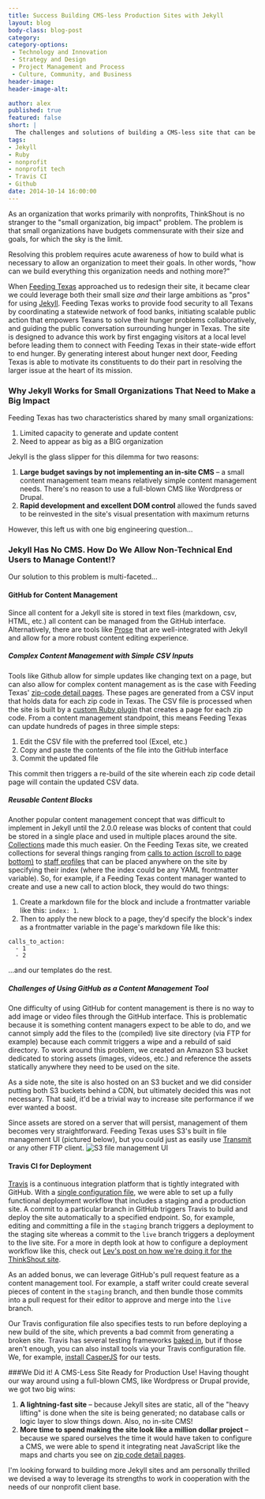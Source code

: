```yaml
---
title: Success Building CMS-less Production Sites with Jekyll
layout: blog
body-class: blog-post
category:
category-options:
 - Technology and Innovation
 - Strategy and Design
 - Project Management and Process
 - Culture, Community, and Business
header-image:
header-image-alt:

author: alex
published: true
featured: false
short: |
  The challenges and solutions of building a CMS-less site that can be managed by the layman.
tags:
- Jekyll
- Ruby
- nonprofit
- nonprofit tech
- Travis CI
- Github
date: 2014-10-14 16:00:00
---
```

As an organization that works primarily with nonprofits, ThinkShout is no stranger to the "small organization, big impact" problem. The problem is that small organizations have budgets commensurate with their size and goals, for which the sky is the limit.

Resolving this problem requires acute awareness of how to build what is necessary to allow an organization to meet their goals. In other words, "how can we build everything this organization needs and nothing more?"

When [Feeding Texas](http://www.feedingtexas.org/) approached us to redesign their site, it became clear we could leverage both their small size _and_ their large ambitions as "pros" for using [Jekyll](http://jekyllrb.com/). Feeding Texas works to provide food security to all Texans by coordinating a statewide network of food banks, initiating scalable public action that empowers Texans to solve their hunger problems collaboratively, and guiding the public conversation surrounding hunger in Texas. The site is designed to advance this work by first engaging visitors at a local level before leading them to connect with Feeding Texas in their state-wide effort to end hunger. By generating interest about hunger next door, Feeding Texas is able to motivate its constituents to do their part in resolving the larger issue at the heart of its mission.

### Why Jekyll Works for Small Organizations That Need to Make a Big Impact
Feeding Texas has two characteristics shared by many small organizations:

1. Limited capacity to generate and update content
2. Need to appear as big as a BIG organization

Jekyll is the glass slipper for this dilemma for two reasons:

1. **Large budget savings by not implementing an in-site CMS** – a small content management team means relatively simple content management needs. There's no reason to use a full-blown CMS like Wordpress or Drupal.
2. **Rapid development and excellent DOM control** allowed the funds saved to be reinvested in the site's visual presentation with maximum returns

However, this left us with one big engineering question...

### Jekyll Has No CMS. How Do We Allow Non-Technical End Users to Manage Content!?

Our solution to this problem is multi-faceted...

#### GitHub for Content Management

Since all content for a Jekyll site is stored in text files (markdown, csv, HTML, etc.) all content can be managed from the GitHub interface. Alternatively, there are tools like [Prose](http://prose.io) that are well-integrated with Jekyll and allow for a more robust content editing experience.

##### Complex Content Management with Simple CSV Inputs
Tools like Github allow for simple updates like changing text on a page, but can also allow for complex content management as is the case with Feeding Texas' [zip-code detail pages](http://www.feedingtexas.org/zip/78056/). These pages are generated from a CSV input that holds data for each zip code in Texas. The CSV file is processed when the site is built by a [custom Ruby plugin](https://github.com/thinkshout/feeding-texas/blob/master/_plugins/csv_to_page.rb) that creates a page for each zip code. From a content management standpoint, this means Feeding Texas can update hundreds of pages in three simple steps:

1. Edit the CSV file with the preferred tool (Excel, etc.)
2. Copy and paste the contents of the file into the GitHub interface
3. Commit the updated file

This commit then triggers a re-build of the site wherein each zip code detail page will contain the updated CSV data.

##### Reusable Content Blocks

Another popular content management concept that was difficult to implement in Jekyll until the 2.0.0 release was blocks of content that could be stored in a single place and used in multiple places around the site. [Collections](http://jekyllrb.com/docs/collections/) made this much easier. On the Feeding Texas site, we created collections for several things ranging from [calls to action (scroll to page bottom)](http://www.feedingtexas.org/learn/communities/hunger-atlas/) to [staff profiles](http://www.feedingtexas.org/about/staff/) that can be placed anywhere on the site by specifying their index (where the index could be any YAML frontmatter variable). So, for example, if a Feeding Texas content manager wanted to create and use a new call to action block, they would do two things:

1. Create a markdown file for the block and include a frontmatter variable like this: `index: 1`.
2. Then to apply the new block to a page, they'd specify the block's index as a frontmatter variable in the page's markdown file like this: 

~~~
calls_to_action:
  - 1
  - 2
~~~
...and our templates do the rest.

##### Challenges of Using GitHub as a Content Management Tool
One difficulty of using GitHub for content management is there is no way to add image or video files through the GitHub interface. This is problematic because it is something content managers expect to be able to do, and we cannot simply add the files to the (compiled) live site directory (via FTP for example) because each commit triggers a wipe and a rebuild of said directory. To work around this problem, we created an Amazon S3 bucket dedicated to storing assets (images, videos, etc.) and reference the assets statically anywhere they need to be used on the site.

As a side note, the site is also hosted on an S3 bucket and we did consider putting both S3 buckets behind a CDN, but ultimately decided this was not necessary. That said, it'd be a trivial way to increase site performance if we ever wanted a boost.

Since assets are stored on a server that will persist, management of them becomes very straightforward. Feeding Texas uses S3's built in file management UI (pictured below), but you could just as easily use [Transmit](http://panic.com/transmit/) or any other FTP client.
![S3 file management UI](http://thinkshout.com/assets/images/blog/amazon-s3-file-mgmt-ui.png)

#### Travis CI for Deployment
[Travis](https://travis-ci.com) is a continuous integration platform that is tightly integrated with GitHub. With a [single configuration file](https://github.com/thinkshout/feeding-texas/blob/master/.travis.yml), we were able to set up a fully functional deployment workflow that includes a staging and a production site. A commit to a particular branch in GitHub triggers Travis to build and deploy the site automatically to a specified endpoint. So, for example, editing and committing a file in the `staging` branch triggers a deployment to the staging site whereas a commit to the `live` branch triggers a deployment to the live site. For a more in depth look at how to configure a deployment workflow like this, check out [Lev's post on how we're doing it for the ThinkShout site](http://thinkshout.com/blog/2014/08/deployment-workflow-travis-jekyll-travis-s3/).

As an added bonus, we can leverage GitHub's pull request feature as a content management tool. For example, a staff writer could create several pieces of content in the `staging` branch, and then bundle those commits into a pull request for their editor to approve and merge into the `live` branch.

Our Travis configuration file also specifies tests to run before deploying a new build of the site, which prevents a bad commit from generating a broken site. Travis has several testing frameworks [baked in](http://docs.travis-ci.com/user/gui-and-headless-browsers/), but if those aren't enough, you can also install tools via your Travis configuration file. We, for example, [install CasperJS](https://github.com/thinkshout/feeding-texas/blob/master/.travis.yml#L7) for our tests.

###We Did it! A CMS-Less Site Ready for Production Use!
Having thought our way around using a full-blown CMS, like Wordpress or Drupal provide, we got two big wins:

1. **A lightning-fast site** – because Jekyll sites are static, all of the "heavy lifting" is done when the site is being generated; no database calls or logic layer to slow things down. Also, no in-site CMS!
2. **More time to spend making the site look like a million dollar project** – because we spared ourselves the time it would have taken to configure a CMS, we were able to spend it integrating neat JavaScript like the maps and charts you see on [zip code detail pages](http://www.feedingtexas.org/zip/78056/).

I'm looking forward to building more Jekyll sites and am personally thrilled we devised a way to leverage its strengths to work in cooperation with the needs of our nonprofit client base.
